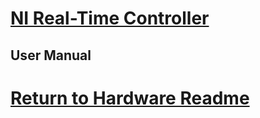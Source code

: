 # [NI Real-Time Controller](NI_PX1e_8106)
## User Manual
# [Return to Hardware Readme](https://github.com/ARTS-Laboratory/Senior-Design-Project-EMCH427-002-Team-4-Downey/tree/main/CLAMS_Hardware#readme)
